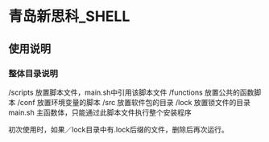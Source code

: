 <h1>青岛新思科_SHELL</h1>
<h2>使用说明</h2>
<h3>整体目录说明</h3>
<p>
/scripts	放置脚本文件，main.sh中引用该脚本文件
/functions	放置公共的函数脚本
/conf		放置环境变量的脚本
/src        放置软件包的目录
/lock		放置锁文件的目录
main.sh     主函数体，只能通过此脚本文件执行整个安装程序
</p>
<p>初次使用时，如果／lock目录中有.lock后缀的文件，删除后再次运行。</p>


